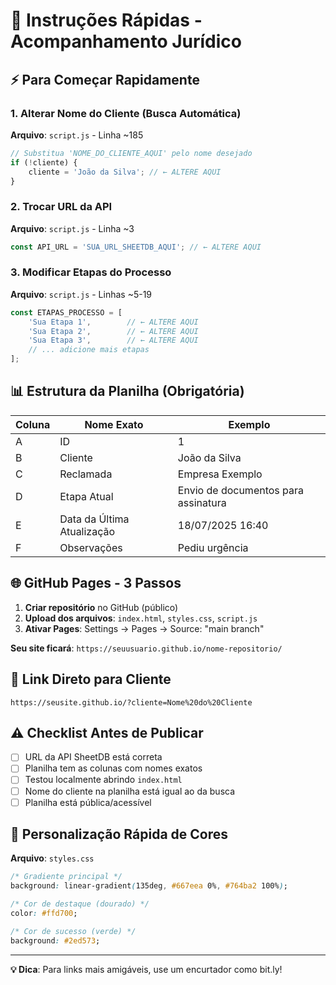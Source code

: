# 🚀 Instruções Rápidas - Acompanhamento Jurídico

## ⚡ Para Começar Rapidamente

### 1. Alterar Nome do Cliente (Busca Automática)
**Arquivo**: `script.js` - Linha ~185

```javascript
// Substitua 'NOME_DO_CLIENTE_AQUI' pelo nome desejado
if (!cliente) {
    cliente = 'João da Silva'; // ← ALTERE AQUI
}
```

### 2. Trocar URL da API
**Arquivo**: `script.js` - Linha ~3

```javascript
const API_URL = 'SUA_URL_SHEETDB_AQUI'; // ← ALTERE AQUI
```

### 3. Modificar Etapas do Processo
**Arquivo**: `script.js` - Linhas ~5-19

```javascript
const ETAPAS_PROCESSO = [
    'Sua Etapa 1',        // ← ALTERE AQUI
    'Sua Etapa 2',        // ← ALTERE AQUI
    'Sua Etapa 3',        // ← ALTERE AQUI
    // ... adicione mais etapas
];
```

## 📊 Estrutura da Planilha (Obrigatória)

| Coluna | Nome Exato | Exemplo |
|--------|------------|---------|
| A | ID | 1 |
| B | Cliente | João da Silva |
| C | Reclamada | Empresa Exemplo |
| D | Etapa Atual | Envio de documentos para assinatura |
| E | Data da Última Atualização | 18/07/2025 16:40 |
| F | Observações | Pediu urgência |

## 🌐 GitHub Pages - 3 Passos

1. **Criar repositório** no GitHub (público)
2. **Upload dos arquivos**: `index.html`, `styles.css`, `script.js`
3. **Ativar Pages**: Settings → Pages → Source: "main branch"

**Seu site ficará**: `https://seuusuario.github.io/nome-repositorio/`

## 🔗 Link Direto para Cliente

```
https://seusite.github.io/?cliente=Nome%20do%20Cliente
```

## ⚠️ Checklist Antes de Publicar

- [ ] URL da API SheetDB está correta
- [ ] Planilha tem as colunas com nomes exatos
- [ ] Testou localmente abrindo `index.html`
- [ ] Nome do cliente na planilha está igual ao da busca
- [ ] Planilha está pública/acessível

## 🎨 Personalização Rápida de Cores

**Arquivo**: `styles.css`

```css
/* Gradiente principal */
background: linear-gradient(135deg, #667eea 0%, #764ba2 100%);

/* Cor de destaque (dourado) */
color: #ffd700;

/* Cor de sucesso (verde) */
background: #2ed573;
```

---

**💡 Dica**: Para links mais amigáveis, use um encurtador como bit.ly!

